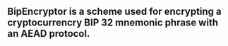 ## BipEncryptor is a scheme used for encrypting a cryptocurrencry BIP 32 mnemonic phrase with an AEAD protocol.
